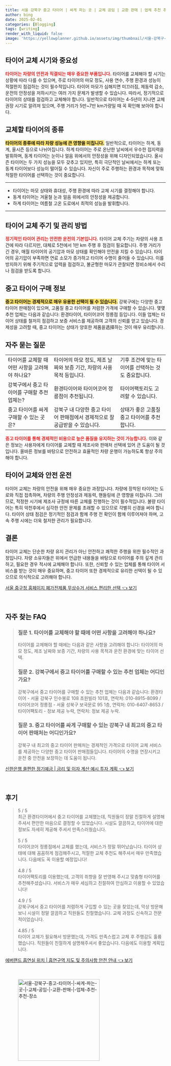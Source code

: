 ```yaml
---
title: 서울 강북구 중고 타이어 | 싸게 파는 곳 | 교체 공임 | 교환 판매 | 업체 추천 추천 장소
author: bing
date: 2025-02-01
categories: [Blogging]
tags: [writing]
render_with_liquid: false
image: 'https://yellowplanner.github.io/assets/img/thumbnail/서울-강북구-중고-타이어-|-싸게-파는-곳-|-교체-공임-|-교환-판매-|-업체-추천-추천-장소.webp'
---
```



<h2 id='타이어 교체 시기와 중요성'>타이어 교체 시기와 중요성</h2>

<p><b><span style="color: #ee2323;">타이어는 차량의 안전과 직결되는 매우 중요한 부품입니다.</span></b> 타이어를 교체해야 할 시기는 상황에 따라 다를 수 있으며, 주로 타이어의 마모 정도, 사용 연수, 주행 환경과 성능이 적절한지 점검하는 것이 필수적입니다. 타이어 마모가 심해지면 미끄러짐, 제동력 감소, 운전의 안정성을 저하시키는 여러 가지 문제가 발생할 수 있습니다. 따라서, 정기적으로 타이어의 상태를 점검하고 교체해야 합니다. 일반적으로 타이어는 4-5년이 지나면 교체 권장 시기로 알려져 있으며, 주행 거리가 5만~7만 km가량일 때 꼭 확인해 보아야 합니다.</p>

<h2 id='교체할 타이어의 종류'>교체할 타이어의 종류</h2>

<p><b><span style="background-color: #ffe066;">타이어의 종류에 따라 차량 성능에 큰 영향을 미칩니다.</span></b> 일반적으로, 타이어는 하계, 동계, 올시즌 등으로 나뉘어집니다. 하계 타이어는 주로 온난한 날씨에서 우수한 접지력을 발휘하며, 동계 타이어는 눈이나 얼음 위에서의 안정성을 위해 디자인되었습니다. 올시즌 타이어는 두 가지 성능을 모두 갖추고 있지만, 특히 극단적인 날씨에서는 하계 또는 동계 타이어보다 성능이 떨어질 수 있습니다. 자신이 주로 주행하는 환경과 목적에 맞춰 적절한 타이어를 선택하는 것이 중요합니다.</p>

<hr />

<ul>
    <li>타이어는 마모 상태와 휴대성, 주행 환경에 따라 교체 시기를 결정해야 합니다.</li>
    <li>동계 타이어는 겨울철 눈과 얼음 위에서의 안정성을 제공합니다.</li>
    <li>하계 타이어는 여름철 고온 도로에서 최적의 성능을 발휘합니다.</li>
</ul>

<hr />

<h2 id='타이어 교체 주기 및 관리 방법'>타이어 교체 주기 및 관리 방법</h2>

<p><b><span style="color: #ee2323;">정기적인 타이어 관리는 안전한 운전의 기본입니다.</span></b> 타이어 교체 주기는 차량의 사용 조건에 따라 다르지만, 대체로 5천에서 1만 km 주행 후 점검이 필요합니다. 주행 거리가 긴 경우, 매월 타이어의 공기압과 마모 상태를 확인해야 안전을 지킬 수 있습니다. 타이어의 공기압이 부족하면 연료 소모가 증가하고 타이어 수명이 줄어들 수 있습니다. 이를 방지하기 위해 주기적으로 압력을 점검하고, 불균형한 마모가 관찰되면 정비소에서 수리나 점검을 받도록 합니다.</p>

<h2 id='중고 타이어 구매 정보'>중고 타이어 구매 정보</h2>

<p><b><span style="background-color: #ffe066;">중고 타이어는 경제적으로 매우 유용한 선택이 될 수 있습니다.</span></b> 강북구에는 다양한 중고 타이어 판매점이 있으며, 고품질 중고 타이어를 저렴한 가격에 구매할 수 있습니다. 몇몇 추천 업체는 다음과 같습니다: 환경타이어, 타이어코어 정릉점 등입니다. 이들 업체는 타이어 상태를 철저히 점검하고 보증 서비스를 제공하여 고객의 신뢰를 얻고 있습니다. 경제성을 고려할 때, 중고 타이어는 상태가 양호한 제품을选择하는 것이 매우 유리합니다.</p>

<h2 id='자주 묻는 질문'>자주 묻는 질문</h2>

<table>
    <tr>
        <td>타이어를 교체할 때 어떤 사항을 고려해야 하나요?</td>
        <td>타이어의 마모 정도, 제조 날짜와 보증 기간, 차량의 사용 목적 등입니다.</td>
        <td>기후 조건에 맞는 타이어를 선택하는 것도 중요합니다.</td>
    </tr>
    <tr>
        <td>강북구에서 중고 타이어를 구매할 추천 업체는?</td>
        <td>환경타이어와 타이어코어 정릉점이 추천됩니다.</td>
        <td>타이어팩토리도 고려할 수 있습니다.</td>
    </tr>
    <tr>
        <td>중고 타이어를 싸게 구매할 수 있는 곳은?</td>
        <td>강북구 내 다양한 중고 타이어 판매점에서 경제적으로 잘 공급받을 수 있습니다.</td>
        <td>상태가 좋은 고품질 중고 타이어를 추천합니다.</td>
    </tr>
</table>

<p><b><span style="color: #ee2323;">중고 타이어를 통해 경제적인 비용으로 높은 품질을 유지하는 것이 가능합니다.</span></b> 이와 같은 정보는 사용자에게 타이어를 교체할 때 제조사와 판매처 선택에 있어 큰 도움이 될 것입니다. 올바른 정보를 바탕으로 안전하고 효율적인 차량 운행이 가능하도록 항상 주의해야 합니다.</p>

<h2 id='타이어 교체와 안전 운전'>타이어 교체와 안전 운전</h2>

<p>타이어 교체는 차량의 안전을 위해 매우 중요한 과정입니다. 차량에 장착된 타이어는 도로와 직접 접촉하며, 차량의 주행 안정성과 제동력, 핸들링에 큰 영향을 미칩니다. 그러므로, 적정한 시기에 제조사 규정에 따른 교체를 진행하는 것이 필수적입니다. 불량 타이어는 특히 악천후에서 심각한 안전 문제를 초래할 수 있으므로 각별히 신경을 써야 합니다. 타이어 상태 점검은 정기적인 점검과 함께 주행 전 확인이 함께 이루어져야 하며, 고속 주행 시에는 더욱 철저한 관리가 필요합니다.</p>

<h2 id='결론'>결론</h2>

<p>타이어 교체는 단순한 차량 유지 관리가 아닌 안전하고 쾌적한 주행을 위한 필수적인 과정입니다. 차량 소유자들은 위에서 언급한 내용들을 바탕으로 타이어를 주의 깊게 관리하고, 필요한 경우 적시에 교체해야 합니다. 또한, 신뢰할 수 있는 업체를 통해 타이어 서비스를 받는 것이 매우 중요하며, 중고 타이어 또한 경제적으로 유리한 선택이 될 수 있으므로 의식적으로 고려해야 합니다.</p>


<p><a class="click-button" title="서울 중구청 홈페이지 폐가전제품 무상수거 서비스 편리한 선택" href="https://yellowplanner.github.io/posts/%EC%84%9C%EC%9A%B8-%EC%A4%91%EA%B5%AC%EC%B2%AD-%ED%99%88%ED%8E%98%EC%9D%B4%EC%A7%80-%ED%8F%90%EA%B0%80%EC%A0%84%EC%A0%9C%ED%92%88-%EB%AC%B4%EC%83%81%EC%88%98%EA%B1%B0-%EC%84%9C%EB%B9%84%EC%8A%A4-%ED%8E%B8%EB%A6%AC%ED%95%9C-%EC%84%A0%ED%83%9D/" rel="dofollow">서울 중구청 홈페이지 폐가전제품 무상수거 서비스 편리한 선택 👈 보기</a></p><br>
<h2 id='자주_찾는_FAQ'>자주 찾는 FAQ</h2>
<div itemscope="" itemtype="https://schema.org/FAQPage"> 
<blockquote> 
<div itemscope="" itemprop="mainEntity" itemtype="https://schema.org/Question"> 
<h3 itemprop="name">질문 1. 타이어를 교체해야 할 때에 어떤 사항을 고려해야 하나요?</h3> 
<div itemscope="" itemprop="acceptedAnswer" itemtype="https://schema.org/Answer"> 
<span itemprop="text"> 
<p>타이어를 교체해야 할 때에는 다음과 같은 사항을 고려해야 합니다: 타이어의 마모 정도, 제조 날짜와 보증 기간, 차량의 사용 목적과 운전 환경에 맞는 타이어 선택.</p> 
</span> 
</div> 
</div> 

<div itemscope="" itemprop="mainEntity" itemtype="https://schema.org/Question"> 
<h3 itemprop="name">질문 2. 강북구에서 중고 타이어를 구매할 수 있는 추천 업체는 어디인가요?</h3> 
<div itemscope="" itemprop="acceptedAnswer" itemtype="https://schema.org/Answer"> 
<span itemprop="text"> 
<p>강북구에서 중고 타이어를 구매할 수 있는 추천 업체는 다음과 같습니다: 환경타이어 - 서울 강북구 인수봉로 108 초원빌라 101호, 연락처: 010-8915-8099 / 타이어코어 정릉점 - 서울 성북구 보국문로 95 1층, 연락처: 010-6407-8653 / 타이어팩토리 - 정보 제공 누락, 연락처: 정보 제공 누락.</p> 
</span> 
</div> 
</div> 

<div itemscope="" itemprop="mainEntity" itemtype="https://schema.org/Question"> 
<h3 itemprop="name">질문 3. 중고 타이어를 싸게 구매할 수 있는 강북구 내 최고의 중고 타이어 판매처는 어디인가요?</h3> 
<div itemscope="" itemprop="acceptedAnswer" itemtype="https://schema.org/Answer"> 
<span itemprop="text"> 
<p>강북구 내 최고의 중고 타이어 판매처는 경제적인 가격으로 타이어 교체 서비스를 제공하는 다양한 중고 타이어 판매점들입니다. 타이어의 수명을 연장시키고 운전 중 안전을 보장하는 데 도움이 됩니다.</p> 
</span> 
</div> 
</div> 
</blockquote> 
</div>
<p><a class="click-button" title="신한은행 쏠편한 정기예금 | 금리 및 이자 계산 예시 투자 계획" href="https://yellowplanner.github.io/posts/%EC%8B%A0%ED%95%9C%EC%9D%80%ED%96%89-%EC%8F%A0%ED%8E%B8%ED%95%9C-%EC%A0%95%EA%B8%B0%EC%98%88%EA%B8%88-%EA%B8%88%EB%A6%AC-%EB%B0%8F-%EC%9D%B4%EC%9E%90-%EA%B3%84%EC%82%B0-%EC%98%88%EC%8B%9C-%ED%88%AC%EC%9E%90-%EA%B3%84%ED%9A%8D/" rel="dofollow">신한은행 쏠편한 정기예금 | 금리 및 이자 계산 예시 투자 계획 👈 보기</a></p><br>
<h2 id='후기'>후기</h2>
<div itemscope itemtype="https://schema.org/Product">
  <blockquote>
  <div itemprop="review" itemscope itemtype="https://schema.org/Review">
      <div itemprop="reviewRating" itemscope itemtype="https://schema.org/Rating"> <span itemprop="ratingValue">5</span> / <span itemprop="bestRating">5</span> </div>
      <span itemprop="reviewBody">최근 환경타이어에서 중고 타이어를 교체했는데, 직원들이 정말 친절하게 설명해 주셔서 편안한 마음으로 결정할 수 있었습니다. 시설도 깔끔하고, 타이어에 대한 정보도 자세히 제공해 주셔서 만족스러웠습니다.</span>
  </div>
  <br>
  <div itemprop="review" itemscope itemtype="https://schema.org/Review">
      <div itemprop="reviewRating" itemscope itemtype="https://schema.org/Rating"> <span itemprop="ratingValue">5</span> / <span itemprop="bestRating">5</span> </div>
      <span itemprop="reviewBody">타이어코어 정릉점에서 교체를 했는데, 서비스가 정말 뛰어났습니다. 타이어 상태에 대해 꼼꼼하게 점검해주시고, 적절한 교체 추천도 해주셔서 매우 만족했습니다. 다음에도 꼭 이용할 예정입니다!</span>
  </div>
  <br>
  <div itemprop="review" itemscope itemtype="https://schema.org/Review">
      <div itemprop="reviewRating" itemscope itemtype="https://schema.org/Rating"> <span itemprop="ratingValue">4.8</span> / <span itemprop="bestRating">5</span> </div>
      <span itemprop="reviewBody">타이어팩토리를 이용했는데, 고객의 취향을 잘 반영해 주시고 맞춤형 타이어를 추천해주셨습니다. 서비스가 매우 세심하고 친절하여 안심하고 이용할 수 있었습니다!</span>
  </div>
  <br>
  <div itemprop="review" itemscope itemtype="https://schema.org/Review">
      <div itemprop="reviewRating" itemscope itemtype="https://schema.org/Rating"> <span itemprop="ratingValue">4.9</span> / <span itemprop="bestRating">5</span> </div>
      <span itemprop="reviewBody">강북구에서 중고 타이어를 저렴하게 구입할 수 있는 곳을 찾았는데, 막상 방문해보니 시설이 정말 깔끔하고 직원들도 친절했습니다. 교체 과정도 신속하고 전문적이었습니다.</span>
  </div>
  <br>
  <div itemprop="review" itemscope itemtype="https://schema.org/Review">
      <div itemprop="reviewRating" itemscope itemtype="https://schema.org/Rating"> <span itemprop="ratingValue">4.85</span> / <span itemprop="bestRating">5</span> </div>
      <span itemprop="reviewBody">타이어 교체가 필요해서 방문했는데, 가격도 만족스럽고 교체 후 주행감도 훌륭했습니다. 직원들이 친절하게 설명해주셔서 좋았습니다. 다음에도 이용할 계획입니다.</span>
  </div>
  </blockquote>
</div>
<p><a class="click-button" title="에버랜드 흡연실 위치 | 흡연구역 지도 및 주의사항 안전 안내" href="https://yellowplanner.github.io/posts/%EC%97%90%EB%B2%84%EB%9E%9C%EB%93%9C-%ED%9D%A1%EC%97%B0%EC%8B%A4-%EC%9C%84%EC%B9%98-%ED%9D%A1%EC%97%B0%EA%B5%AC%EC%97%AD-%EC%A7%80%EB%8F%84-%EB%B0%8F-%EC%A3%BC%EC%9D%98%EC%82%AC%ED%95%AD-%EC%95%88%EC%A0%84-%EC%95%88%EB%82%B4/" rel="dofollow">에버랜드 흡연실 위치 | 흡연구역 지도 및 주의사항 안전 안내 👈 보기</a></p><br>
<figure class="image"><img src="https://yellowplanner.github.io/assets/img/thumbnail/서울-강북구-중고-타이어-|-싸게-파는-곳-|-교체-공임-|-교환-판매-|-업체-추천-추천-장소.webp" alt="서울-강북구-중고-타이어-|-싸게-파는-곳-|-교체-공임-|-교환-판매-|-업체-추천-추천-장소" width="256" height="256"></figure>